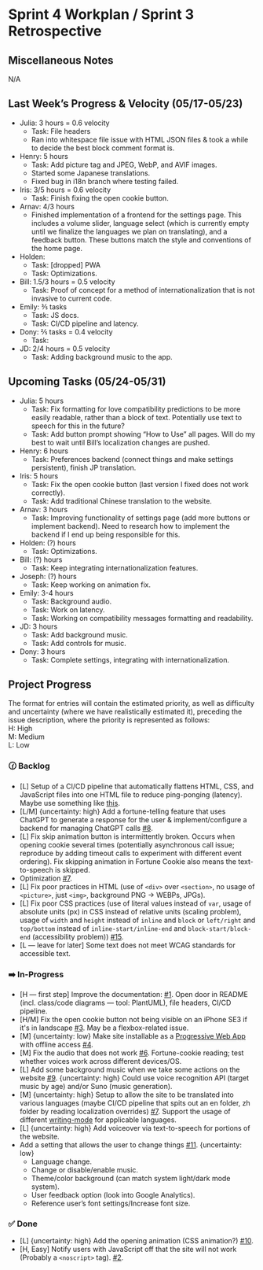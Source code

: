 # Sprint 4 Workplan / Sprint 3 Retrospective

## Miscellaneous Notes

N/A

## Last Week’s Progress & Velocity (05/17-05/23)

- Julia: 3 hours = 0.6 velocity
  - Task: File headers
  - Ran into whitespace file issue with HTML JSON files & took a while to decide the best block comment format is.
- Henry: 5 hours
  - Task: Add picture tag and JPEG, WebP, and AVIF images.
  - Started some Japanese translations.
  - Fixed bug in i18n branch where testing failed.
- Iris: 3/5 hours = 0.6 velocity
  - Task: Finish fixing the open cookie button.
- Arnav: 4/3 hours
  - Finished implementation of a frontend for the settings page. This includes a volume slider, language select (which is currently empty until we finalize the languages we plan on translating), and a feedback button. These buttons match the style and conventions of the home page.
- Holden:
  - Task: [dropped] PWA
  - Task: Optimizations.
- Bill: 1.5/3 hours = 0.5 velocity
  - Task: Proof of concept for a method of internationalization that is not invasive to current code.
- Emily: ⅗ tasks
  - Task: JS docs.
  - Task: CI/CD pipeline and latency.
- Dony: ⅖ tasks = 0.4 velocity
  - Task: 
- JD: 2/4 hours = 0.5 velocity
  - Task: Adding background music to the app.

## Upcoming Tasks (05/24-05/31)

- Julia: 5 hours
  - Task: Fix formatting for love compatibility predictions to be more easily readable, rather than a block of text. Potentially use text to speech for this in the future?
  - Task: Add button prompt showing “How to Use” all pages. Will do my best to wait until Bill’s localization changes are pushed.
- Henry: 6 hours
  - Task: Preferences backend (connect things and make settings persistent), finish JP translation.
- Iris: 5 hours
  - Task: Fix the open cookie button (last version I fixed does not work correctly).
  - Task: Add traditional Chinese translation to the website.
- Arnav: 3 hours
  - Task: Improving functionality of settings page (add more buttons or implement backend). Need to research how to implement the backend if I end up being responsible for this.
- Holden: (?) hours
  - Task: Optimizations.
- Bill: (?) hours
  - Task: Keep integrating internationalization features.
- Joseph: (?) hours
  - Task: Keep working on animation fix.
- Emily: 3-4 hours
  - Task: Background audio.
  - Task: Work on latency.
  - Task: Working on compatibility messages formatting and readability.
- JD: 3 hours
  - Task: Add background music.
  - Task: Add controls for music.
- Dony: 3 hours
  - Task: Complete settings, integrating with internationalization.

## Project Progress

The format for entries will contain the estimated priority, as well as difficulty and uncertainty (where we have realistically estimated it), preceding the issue description, where the priority is represented as follows:  
H: High  
M: Medium  
L: Low

### 🕜 Backlog
- [L] Setup of a CI/CD pipeline that automatically flattens HTML, CSS, and JavaScript files into one HTML file to reduce ping-ponging (latency). Maybe use something like [this](https://github.com/remy/inliner).
- [L/M] {uncertainty: high} Add a fortune-telling feature that uses ChatGPT to generate a response for the user & implement/configure a backend for managing ChatGPT calls [#8](https://github.com/20-20REENVISIONED/Refactored-fortune-teller/issues/8).
- [L] Fix skip animation button is intermittently broken. Occurs when opening cookie several times (potentially asynchronous call issue; reproduce by adding timeout calls to experiment with different event ordering). Fix skipping animation in Fortune Cookie also means the text-to-speech is skipped.
- Optimization [#7](https://github.com/20-20REENVISIONED/Refactored-fortune-teller/issues/7).
- [L] Fix poor practices in HTML (use of `<div>` over `<section>`, no usage of `<picture>`, just `<img>`, background PNG -> WEBPs, JPGs).
- [L] Fix poor CSS practices (use of literal values instead of `var`, usage of absolute units (px) in CSS instead of relative units (scaling problem), usage of `width` and `height` instead of `inline` and `block` or `left/right` and `top/bottom` instead of `inline-start/inline-end` and `block-start/block-end` (accessibility problem)) [#15](https://github.com/20-20REENVISIONED/Refactored-fortune-teller/issues/15).
- [L — leave for later] Some text does not meet WCAG standards for accessible text.

### ➡️ In-Progress
- [H — first step] Improve the documentation: [#1](https://github.com/20-20REENVISIONED/Refactored-fortune-teller/issues/1). Open door in README (incl. class/code diagrams — tool: PlantUML), file headers, CI/CD pipeline.
- [H/M] Fix the open cookie button not being visible on an iPhone SE3 if it's in landscape [#3](https://github.com/20-20REENVISIONED/Refactored-fortune-teller/issues/3). May be a flexbox-related issue.
- [M] {uncertainty: low} Make site installable as a [Progressive Web App](https://developer.mozilla.org/en-US/docs/Web/Progressive_web_apps) with offline access [#4](https://github.com/20-20REENVISIONED/Refactored-fortune-teller/issues/4).
- [M] Fix the audio that does not work [#6](https://github.com/20-20REENVISIONED/Refactored-fortune-teller/issues/6). Fortune-cookie reading; test whether voices work across different devices/OS.
- [L] Add some background music when we take some actions on the website [#9](https://github.com/20-20REENVISIONED/Refactored-fortune-teller/issues/9). {uncertainty: high} Could use voice recognition API (target music by age) and/or Suno (music generation).
- [M] {uncertainty: high} Setup to allow the site to be translated into various languages (maybe CI/CD pipeline that spits out an en folder, zh folder by reading localization overrides) [#7](https://github.com/20-20REENVISIONED/Refactored-fortune-teller/issues/7). Support the usage of different [writing-mode](https://developer.mozilla.org/en-US/docs/Web/CSS/writing-mode) for applicable languages.
- [L] {uncertainty: high} Add voiceover via text-to-speech for portions of the website.
- Add a setting that allows the user to change things [#11](https://github.com/20-20REENVISIONED/Refactored-fortune-teller/issues/11). {uncertainty: low}
  - Language change.
  - Change or disable/enable music.
  - Theme/color background (can match system light/dark mode system).
  - User feedback option (look into Google Analytics).
  - Reference user’s font settings/Increase font size.

### ✅ Done
- [L] {uncertainty: high} Add the opening animation (CSS animation?) [#10](https://github.com/20-20REENVISIONED/Refactored-fortune-teller/issues/10).
- [H, Easy] Notify users with JavaScript off that the site will not work (Probably a `<noscript>` tag). [#2](https://github.com/20-20REENVISIONED/Refactored-fortune-teller/issues/2).
